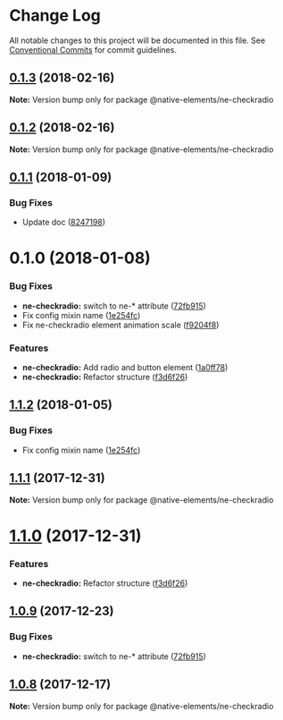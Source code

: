 # Change Log

All notable changes to this project will be documented in this file.
See [Conventional Commits](https://conventionalcommits.org) for commit guidelines.

<a name="0.1.3"></a>
## [0.1.3](https://github.com/equinusocio/native-elements/tree/master/elements/ne-checkradio/compare/@native-elements/ne-checkradio@0.1.2...@native-elements/ne-checkradio@0.1.3) (2018-02-16)




**Note:** Version bump only for package @native-elements/ne-checkradio

<a name="0.1.2"></a>
## [0.1.2](https://github.com/equinusocio/native-elements/tree/master/elements/ne-checkradio/compare/@native-elements/ne-checkradio@0.1.1...@native-elements/ne-checkradio@0.1.2) (2018-02-16)




**Note:** Version bump only for package @native-elements/ne-checkradio

<a name="0.1.1"></a>
## [0.1.1](https://github.com/equinusocio/native-elements/tree/master/elements/ne-checkradio/compare/@native-elements/ne-checkradio@0.1.0...@native-elements/ne-checkradio@0.1.1) (2018-01-09)


### Bug Fixes

* Update doc ([8247198](https://github.com/equinusocio/native-elements/tree/master/elements/ne-checkradio/commit/8247198))




<a name="0.1.0"></a>
# 0.1.0 (2018-01-08)


### Bug Fixes

* **ne-checkradio:** switch to ne-* attribute ([72fb915](https://github.com/equinusocio/native-elements/tree/master/elements/ne-checkradio/commit/72fb915))
* Fix config mixin name ([1e254fc](https://github.com/equinusocio/native-elements/tree/master/elements/ne-checkradio/commit/1e254fc))
* Fix ne-checkradio element animation scale ([f9204f8](https://github.com/equinusocio/native-elements/tree/master/elements/ne-checkradio/commit/f9204f8))


### Features

* **ne-checkradio:** Add radio and button element ([1a0ff78](https://github.com/equinusocio/native-elements/tree/master/elements/ne-checkradio/commit/1a0ff78))
* **ne-checkradio:** Refactor structure ([f3d6f26](https://github.com/equinusocio/native-elements/tree/master/elements/ne-checkradio/commit/f3d6f26))




<a name="1.1.2"></a>
## [1.1.2](https://github.com/equinusocio/native-elements/tree/master/elements/ne-checkradio/compare/@native-elements/ne-checkradio@1.1.1...@native-elements/ne-checkradio@1.1.2) (2018-01-05)


### Bug Fixes

* Fix config mixin name ([1e254fc](https://github.com/equinusocio/native-elements/tree/master/elements/ne-checkradio/commit/1e254fc))




<a name="1.1.1"></a>
## [1.1.1](https://github.com/equinusocio/native-elements/tree/master/elements/ne-checkradio/compare/@native-elements/ne-checkradio@1.1.0...@native-elements/ne-checkradio@1.1.1) (2017-12-31)




**Note:** Version bump only for package @native-elements/ne-checkradio

<a name="1.1.0"></a>
# [1.1.0](https://github.com/equinusocio/native-elements/tree/master/elements/ne-checkradio/compare/@native-elements/ne-checkradio@1.0.9...@native-elements/ne-checkradio@1.1.0) (2017-12-31)


### Features

* **ne-checkradio:** Refactor structure ([f3d6f26](https://github.com/equinusocio/native-elements/tree/master/elements/ne-checkradio/commit/f3d6f26))




<a name="1.0.9"></a>
## [1.0.9](https://github.com/equinusocio/native-elements/tree/master/elements/ne-checkradio/compare/@native-elements/ne-checkradio@1.0.8...@native-elements/ne-checkradio@1.0.9) (2017-12-23)


### Bug Fixes

* **ne-checkradio:** switch to ne-* attribute ([72fb915](https://github.com/equinusocio/native-elements/tree/master/elements/ne-checkradio/commit/72fb915))




<a name="1.0.8"></a>
## [1.0.8](https://github.com/equinusocio/native-elements/tree/master/elements/ne-checkradio/compare/@native-elements/ne-checkradio@1.0.6...@native-elements/ne-checkradio@1.0.8) (2017-12-17)




**Note:** Version bump only for package @native-elements/ne-checkradio
